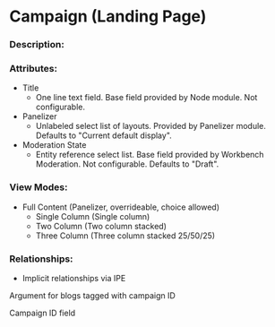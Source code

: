 # Campaign (Landing Page)

### Description:

### Attributes:

* Title
    - One line text field. Base field provided by Node module. Not configurable.
* Panelizer
    - Unlabeled select list of layouts. Provided by Panelizer module. Defaults to
      "Current default display".
* Moderation State
    - Entity reference select list. Base field provided by Workbench Moderation.
      Not configurable. Defaults to "Draft".
      
### View Modes:

* Full Content (Panelizer, overrideable, choice allowed)
    - Single Column (Single column)
    - Two Column (Two column stacked)
    - Three Column (Three column stacked 25/50/25)

### Relationships:

* Implicit relationships via IPE

Argument for blogs tagged with campaign ID

Campaign ID field
